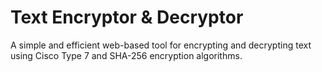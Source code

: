 # Text Encryptor & Decryptor
A simple and efficient web-based tool for encrypting and decrypting text using Cisco Type 7 and SHA-256 encryption algorithms.
